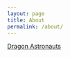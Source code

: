 ```yaml
---
layout: page
title: About
permalink: /about/
---
```


[Dragon Astronauts](https://dragonastronauts.com)
